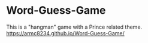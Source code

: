 # Word-Guess-Game
This is a "hangman" game with a Prince related theme.
https://armc8234.github.io/Word-Guess-Game/
